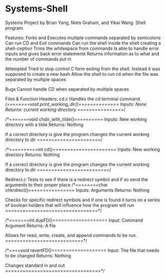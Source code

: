 # Systems-Shell
Systems Project by Brian Yang, Niels Graham, and Yikai Wang. Shell program.

Features:
Forks and Executes multiple commands separated by semicolons
	Can run CD and Exit commands
	Can run the shell inside the shell creating a shell-ception
	Trims the whitespace from commands
	Is able to handle error inputs and gives back error statements
  Returns information as to what and the number of commands put in


Attempted
	Tried to stop control C form exiting from the shell. Instead it was supposed to create a
new bash
Allow the shell to run cd when the file was separated by multiple spaces  


Bugs
	Cannot handle CD when separated by multiple spaces


Files & Function Headers:
cd.c
Handles the cd terminal command
/*========void print_working_dir()==============
Inputs: None
Returns: current working directory
================*/


/*=======void chdir_with_tilde()==========
Inputs: New working directory with a tilde
Returns: Nothing


If a correct directory is give the program changes the
current working directory to *dir
======================*/


/*==========int cd()======================
Inputs: New working directory
Returns: Nothing


If a correct directory is give the program changes the
current working directory to *dir
=========================*/


Redirect.c
Tests to see if there is a redirect symbol and if so send the
arguments to their proper place
/*========char chkrdrect()================
Inputs: Arguments
Returns: Nothing


Checks for specific redirect symbols and if one is
found it turns on a series of boolean holders that will
influence how the program will run
================================*/


/*=======int dupFD()===================
Input: Command Argument
Returns: A file


Allows for read, write, create, and append commands
to be run.
===========================*/


/*====void revertFD()===================
Input: The file that needs to be changed
Returns: Nothing


Changes standard in and out
=================================*/
